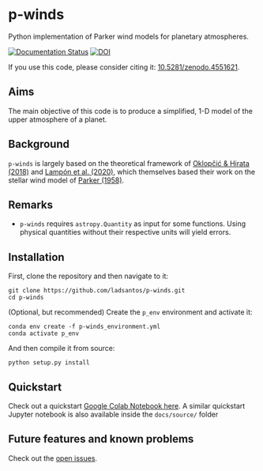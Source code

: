 # p-winds
 Python implementation of Parker wind models for planetary atmospheres.

[![Documentation Status](https://readthedocs.org/projects/p-winds/badge/?version=latest)](https://p-winds.readthedocs.io/en/latest/?badge=latest) [![DOI](https://zenodo.org/badge/DOI/10.5281/zenodo.4681081.svg)](https://doi.org/10.5281/zenodo.4681081)

If you use this code, please consider citing it: [10.5281/zenodo.4551621](https://doi.org/10.5281/zenodo.4551621).

Aims
----
The main objective of this code is to produce a simplified, 1-D model of the upper atmosphere of a planet.

Background
----------
`p-winds` is largely based on the theoretical framework of [Oklopčić & Hirata (2018)](https://ui.adsabs.harvard.edu/abs/2018ApJ...855L..11O/abstract) and [Lampón et al. (2020)](https://ui.adsabs.harvard.edu/abs/2020A%26A...636A..13L/abstract), which themselves based their work on the stellar wind model of [Parker (1958)](https://ui.adsabs.harvard.edu/abs/1958ApJ...128..664P/abstract).

Remarks
-------
- `p-winds` requires ``astropy.Quantity`` as input for some functions. Using physical quantities without their respective units will yield errors.

Installation
------------
First, clone the repository and then navigate to it:
```angular2html
git clone https://github.com/ladsantos/p-winds.git
cd p-winds
```
(Optional, but recommended) Create the `p_env` environment and activate it:
```angular2html
conda env create -f p-winds_environment.yml
conda activate p_env
```
And then compile it from source:
```angular2html
python setup.py install
```

Quickstart
----------
Check out a quickstart [Google Colab Notebook here](https://colab.research.google.com/drive/1mTh6_YEgCRl6DAKqnmRp2XMOW8CTCvm7?usp=sharing). A similar quickstart Jupyter notebook is also available inside the `docs/source/` folder

Future features and known problems
--------
Check out the [open issues](https://github.com/ladsantos/p-winds/issues).